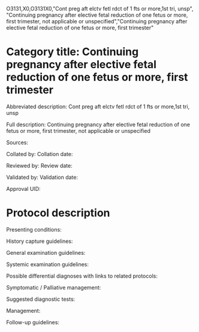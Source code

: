 O3131,X0,O3131X0,"Cont preg aft elctv fetl rdct of 1 fts or more,1st tri, unsp", "Continuing pregnancy after elective fetal reduction of one fetus or more, first trimester, not applicable or unspecified","Continuing pregnancy after elective fetal reduction of one fetus or more, first trimester"
# Category title: Continuing pregnancy after elective fetal reduction of one fetus or more, first trimester

Abbreviated description: Cont preg aft elctv fetl rdct of 1 fts or more,1st tri, unsp

Full description: Continuing pregnancy after elective fetal reduction of one fetus or more, first trimester, not applicable or unspecified

Sources:

Collated by:
Collation date:

Reviewed by:
Review date:

Validated by:
Validation date:

Approval UID:

# Protocol description

Presenting conditions:

History capture guidelines:

General examination guidelines:

Systemic examination guidelines:

Possible differential diagnoses with links to related protocols:

Symptomatic / Palliative management:

Suggested diagnostic tests:

Management:

Follow-up guidelines:
